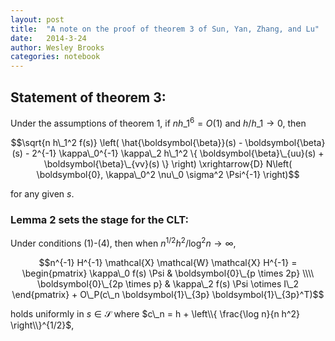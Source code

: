 ```yaml
---
layout: post
title:  "A note on the proof of theorem 3 of Sun, Yan, Zhang, and Lu"
date:   2014-3-24
author: Wesley Brooks
categories: notebook
---
```

## Statement of theorem 3:

Under the assumptions of theorem 1, if $nh\_1^6 = O(1)$ and $h/h\_1 \to 0$, then

$$\sqrt{n h\_1^2 f(s)} \left( \hat{\boldsymbol{\beta}}(s) - \boldsymbol{\beta}(s) - 2^{-1} \kappa\_0^{-1} \kappa\_2 h\_1^2 \{ \boldsymbol{\beta}\_{uu}(s) + \boldsymbol{\beta}\_{vv}(s) \} \right)  \xrightarrow{D} N\left( \boldsymbol{0}, \kappa\_0^2 \nu\_0 \sigma^2 \Psi^{-1} \right)$$

for any given $s$.



### Lemma 2 sets the stage for the CLT:

Under conditions (1)-(4), then when $n^{1/2} h^2 / \log^2 n \to \infty$,

$$n^{-1} H^{-1} \mathcal{X} \mathcal{W} \mathcal{X} H^{-1} = \begin{pmatrix} \kappa\_0 f(s) \Psi & \boldsymbol{0}\_{p \times 2p} \\\\ \boldsymbol{0}\_{2p \times p} & \kappa\_2 f(s) \Psi \otimes I\_2 \end{pmatrix} + O\_P(c\_n \boldsymbol{1}\_{3p} \boldsymbol{1}\_{3p}^T)$$

holds uniformly in $s \in \mathcal{S}$ where $c\_n = h + \left\\{ \frac{\log n}{n h^2} \right\\}^{1/2}$,



